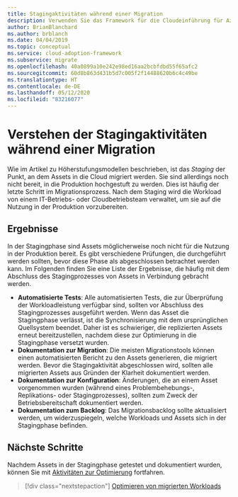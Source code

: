 ```yaml
---
title: Stagingaktivitäten während einer Migration
description: Verwenden Sie das Framework für die Cloudeinführung für Azure, um sich mit Stagingaktivitäten und den zugehörigen Ergebnissen vertraut zu machen, die während einer Migration benötigt werden.
author: BrianBlanchard
ms.author: brblanch
ms.date: 04/04/2019
ms.topic: conceptual
ms.service: cloud-adoption-framework
ms.subservice: migrate
ms.openlocfilehash: 40a0899a10e242e98ed16aa2bcbfdbd55f65afc2
ms.sourcegitcommit: 60d8b863d431b5d7c005f2f14488620b6c4c49be
ms.translationtype: HT
ms.contentlocale: de-DE
ms.lasthandoff: 05/12/2020
ms.locfileid: "83216077"
---
```

# <a name="understand-staging-activities-during-a-migration"></a>Verstehen der Stagingaktivitäten während einer Migration

Wie im Artikel zu Höherstufungsmodellen beschrieben, ist das _Staging_ der Punkt, an dem Assets in die Cloud migriert werden. Sie sind allerdings noch nicht bereit, in die Produktion hochgestuft zu werden. Dies ist häufig der letzte Schritt im Migrationsprozess. Nach dem Staging wird die Workload von einem IT-Betriebs- oder Cloudbetriebsteam verwaltet, um sie auf die Nutzung in der Produktion vorzubereiten.

## <a name="deliverables"></a>Ergebnisse

In der Stagingphase sind Assets möglicherweise noch nicht für die Nutzung in der Produktion bereit. Es gibt verschiedene Prüfungen, die durchgeführt werden sollten, bevor diese Phase als abgeschlossen betrachtet werden kann. Im Folgenden finden Sie eine Liste der Ergebnisse, die häufig mit dem Abschluss des Stagingprozesses von Assets in Verbindung gebracht werden.

- **Automatisierte Tests**: Alle automatisierten Tests, die zur Überprüfung der Workloadleistung verfügbar sind, sollten vor Abschluss des Stagingprozesses ausgeführt werden. Wenn das Asset die Stagingphase verlässt, ist die Synchronisierung mit dem ursprünglichen Quellsystem beendet. Daher ist es schwieriger, die replizierten Assets erneut bereitzustellen, nachdem diese zur Optimierung in die Stagingphase versetzt wurden.
- **Dokumentation zur Migration**: Die meisten Migrationstools können einen automatisierten Bericht zu den Assets generieren, die migriert werden. Bevor die Stagingaktivität abgeschlossen wird, sollten alle migrierten Assets aus Gründen der Klarheit dokumentiert werden.
- **Dokumentation zur Konfiguration**: Änderungen, die an einem Asset vorgenommen wurden (während eines Problembehebungs-, Replikations- oder Stagingprozesses), sollten zum Zweck der Betriebsbereitschaft dokumentiert werden.
- **Dokumentation zum Backlog**: Das Migrationsbacklog sollte aktualisiert werden, um widerzuspiegeln, welche Workloads und Assets sich in der Stagingphase befinden.

## <a name="next-steps"></a>Nächste Schritte

Nachdem Assets in der Stagingphase getestet und dokumentiert wurden, können Sie mit [Aktivitäten zur Optimierung](../optimize/index.md) fortfahren.

> [!div class="nextstepaction"]
> [Optimieren von migrierten Workloads](../optimize/index.md)

